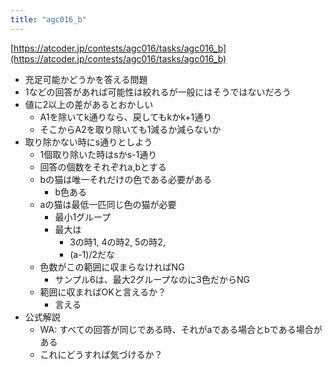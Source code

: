 ```yaml
---
title: "agc016_b"
---
```


[https://atcoder.jp/contests/agc016/tasks/agc016_b](https://atcoder.jp/contests/agc016/tasks/agc016_b)
- 充足可能かどうかを答える問題
- 1などの回答があれば可能性は絞れるが一般にはそうではないだろう
- 値に2以上の差があるとおかしい
    - A1を除いてk通りなら、戻してもkかk+1通り
    - そこからA2を取り除いても1減るか減らないか
- 取り除かない時にs通りとしよう
    - 1個取り除いた時はsかs-1通り
    - 回答の個数をそれぞれa,bとする
    - bの猫は唯一それだけの色である必要がある
        - b色ある
    - aの猫は最低一匹同じ色の猫が必要
        - 最小1グループ
        - 最大は
            - 3の時1, 4の時2, 5の時2,
            - (a-1)/2だな
    - 色数がこの範囲に収まらなければNG
        - サンプル6は、最大2グループなのに3色だからNG
    - 範囲に収まればOKと言えるか？
        - 言える
- 公式解説
    - WA: すべての回答が同じである時、それがaである場合とbである場合がある
    - これにどうすれば気づけるか？

